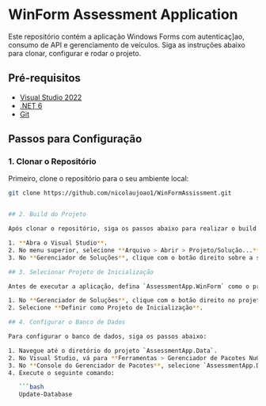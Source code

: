# WinForm Assessment Application

Este repositório contém a aplicação Windows Forms com autenticaç]ao, consumo de API e gerenciamento de veículos. Siga as instruções abaixo para clonar, configurar e rodar o projeto.

## Pré-requisitos

- [Visual Studio 2022](https://visualstudio.microsoft.com/)
- [.NET 6](https://dotnet.microsoft.com/)
- [Git](https://git-scm.com/)

## Passos para Configuração

### 1. Clonar o Repositório

Primeiro, clone o repositório para o seu ambiente local:

```bash
git clone https://github.com/nicolaujoao1/WinFormAssissment.git 


## 2. Build do Projeto

Após clonar o repositório, siga os passos abaixo para realizar o build do projeto no Visual Studio:

1. **Abra o Visual Studio**.
2. No menu superior, selecione **Arquivo > Abrir > Projeto/Solução...** e localize o arquivo `.sln` dentro do diretório clonado.
3. No **Gerenciador de Soluções**, clique com o botão direito sobre a solução e selecione **Build Solution** ou pressione `Ctrl+Shift+B` para compilar o projeto.

## 3. Selecionar Projeto de Inicialização

Antes de executar a aplicação, defina `AssessmentApp.WinForm` como o projeto de inicialização:

1. No **Gerenciador de Soluções**, clique com o botão direito no projeto `AssessmentApp.WinForm`.
2. Selecione **Definir como Projeto de Inicialização**.

## 4. Configurar o Banco de Dados

Para configurar o banco de dados, siga os passos abaixo:

1. Navegue até o diretório do projeto `AssessmentApp.Data`.
2. No Visual Studio, vá para **Ferramentas > Gerenciador de Pacotes NuGet > Console do Gerenciador de Pacotes**.
3. No **Console do Gerenciador de Pacotes**, selecione `AssessmentApp.Data` como o projeto padrão.
4. Execute o seguinte comando:

   ```bash
   Update-Database
